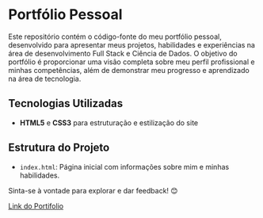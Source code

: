 # Portfólio Pessoal

Este repositório contém o código-fonte do meu portfólio pessoal, desenvolvido para apresentar meus projetos, habilidades e experiências na área de desenvolvimento Full Stack e Ciência de Dados. O objetivo do portfólio é proporcionar uma visão completa sobre meu perfil profissional e minhas competências, além de demonstrar meu progresso e aprendizado na área de tecnologia.

## Tecnologias Utilizadas
- **HTML5** e **CSS3** para estruturação e estilização do site

## Estrutura do Projeto
- `index.html`: Página inicial com informações sobre mim e minhas habilidades.

Sinta-se à vontade para explorar e dar feedback! 😊

[Link do Portifolio](https://vercel.live/link/portifolio-blush-two.vercel.app?via=project-dashboard-alias-list&p=1)
